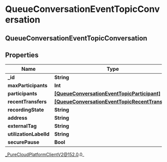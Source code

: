 # QueueConversationEventTopicConversation

## QueueConversationEventTopicConversation

## Properties

|Name | Type | Description | Notes|
|------------ | ------------- | ------------- | -------------|
| **_id** | **String** |  | [optional] |
| **maxParticipants** | **Int** |  | [optional] |
| **participants** | [**[QueueConversationEventTopicParticipant]**](QueueConversationEventTopicParticipant) |  | [optional] |
| **recentTransfers** | [**[QueueConversationEventTopicRecentTransfer]**](QueueConversationEventTopicRecentTransfer) |  | [optional] |
| **recordingState** | **String** |  | [optional] |
| **address** | **String** |  | [optional] |
| **externalTag** | **String** |  | [optional] |
| **utilizationLabelId** | **String** |  | [optional] |
| **securePause** | **Bool** |  | [optional] |



_PureCloudPlatformClientV2@152.0.0_
